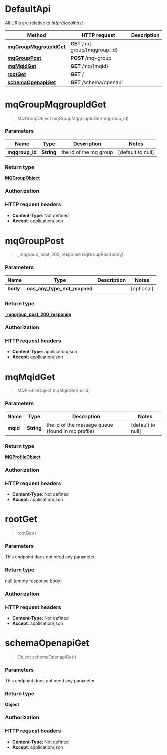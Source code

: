 # DefaultApi

All URIs are relative to *http://localhost*

| Method                                                       | HTTP request                   | Description |
|--------------------------------------------------------------|--------------------------------|-------------|
| [**mqGroupMqgroupIdGet**](DefaultApi.md#mqGroupMqgroupIdGet) | **GET** /mq-group/{mqgroup_id} |             |
| [**mqGroupPost**](DefaultApi.md#mqGroupPost)                 | **POST** /mq-group             |             |
| [**mqMqidGet**](DefaultApi.md#mqMqidGet)                     | **GET** /mq/{mqid}             |             |
| [**rootGet**](DefaultApi.md#rootGet)                         | **GET** /                      |             |
| [**schemaOpenapiGet**](DefaultApi.md#schemaOpenapiGet)       | **GET** /schema/openapi        |             |

<a name="mqGroupMqgroupIdGet"></a>

# **mqGroupMqgroupIdGet**

> MQGroupObject mqGroupMqgroupIdGet(mqgroup\_id)

### Parameters

| Name            | Type       | Description            | Notes             |
|-----------------|------------|------------------------|-------------------|
| **mqgroup\_id** | **String** | the id of the mq group | [default to null] |

### Return type

[**MQGroupObject**](../Models/MQGroupObject.md)

### Authorization

### HTTP request headers

- **Content-Type**: Not defined
- **Accept**: application/json

<a name="mqGroupPost"></a>

# **mqGroupPost**

> _mqgroup_post_200_response mqGroupPost(body)

### Parameters

| Name     | Type                        | Description | Notes      |
|----------|-----------------------------|-------------|------------|
| **body** | **oas_any_type_not_mapped** |             | [optional] |

### Return type

[**_mqgroup_post_200_response**](../Models/_mqgroup_post_200_response.md)

### Authorization

### HTTP request headers

- **Content-Type**: application/json
- **Accept**: application/json

<a name="mqMqidGet"></a>

# **mqMqidGet**

> MQProfileObject mqMqidGet(mqid)

### Parameters

| Name     | Type       | Description                                       | Notes             |
|----------|------------|---------------------------------------------------|-------------------|
| **mqid** | **String** | the id of the message queue (found in mq profile) | [default to null] |

### Return type

[**MQProfileObject**](../Models/MQProfileObject.md)

### Authorization

### HTTP request headers

- **Content-Type**: Not defined
- **Accept**: application/json

<a name="rootGet"></a>

# **rootGet**

> rootGet()

### Parameters

This endpoint does not need any parameter.

### Return type

null (empty response body)

### Authorization

### HTTP request headers

- **Content-Type**: Not defined
- **Accept**: application/json

<a name="schemaOpenapiGet"></a>

# **schemaOpenapiGet**

> Object schemaOpenapiGet()

### Parameters

This endpoint does not need any parameter.

### Return type

**Object**

### Authorization

### HTTP request headers

- **Content-Type**: Not defined
- **Accept**: application/json
